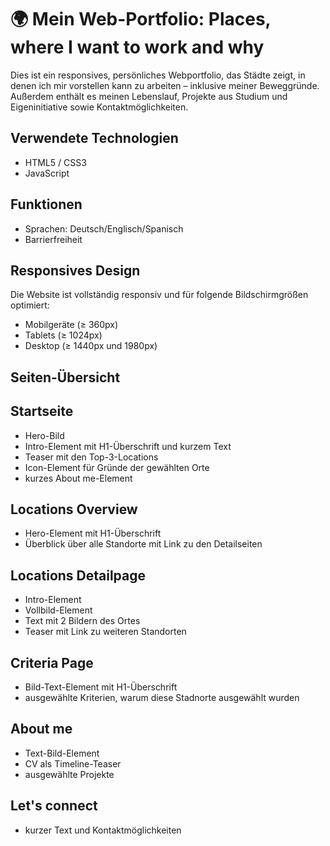 # 🌍 Mein Web-Portfolio: Places, where I want to work and why

Dies ist ein responsives, persönliches Webportfolio, das Städte zeigt, in denen ich mir vorstellen kann zu arbeiten – inklusive meiner Beweggründe.  
Außerdem enthält es meinen Lebenslauf, Projekte aus Studium und Eigeninitiative sowie Kontaktmöglichkeiten.

## Verwendete Technologien

- HTML5 / CSS3
- JavaScript

## Funktionen

- Sprachen: Deutsch/Englisch/Spanisch
- Barrierfreiheit

## Responsives Design

Die Website ist vollständig responsiv und für folgende Bildschirmgrößen optimiert:

- Mobilgeräte (≥ 360px)
- Tablets (≥ 1024px)
- Desktop (≥ 1440px und 1980px)

## Seiten-Übersicht

## Startseite

- Hero-Bild
- Intro-Element mit H1-Überschrift und kurzem Text
- Teaser mit den Top-3-Locations
- Icon-Element für Gründe der gewählten Orte
- kurzes About me-Element

## Locations Overview

- Hero-Element mit H1-Überschrift
- Überblick über alle Standorte mit Link zu den Detailseiten

## Locations Detailpage

- Intro-Element
- Vollbild-Element
- Text mit 2 Bildern des Ortes
- Teaser mit Link zu weiteren Standorten

## Criteria Page

- Bild-Text-Element mit H1-Überschrift
- ausgewählte Kriterien, warum diese Stadnorte ausgewählt wurden

## About me

- Text-Bild-Element
- CV als Timeline-Teaser
- ausgewählte Projekte

## Let's connect

- kurzer Text und Kontaktmöglichkeiten
